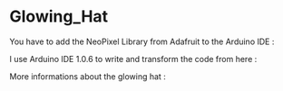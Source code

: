 # Glowing_Hat

You have to add the NeoPixel Library from Adafruit to the Arduino IDE : 

I use Arduino IDE 1.0.6 to write and transform the code from here : 

More informations about the glowing hat :
